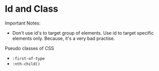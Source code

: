 # Id and Class

Important Notes:

 - Don't use id's to target group of elements. Use id to target specific elements only. Because, it's a very bad practise.

Pseudo classes of CSS
 - `:first-of-type`
 - `:nth-child()`